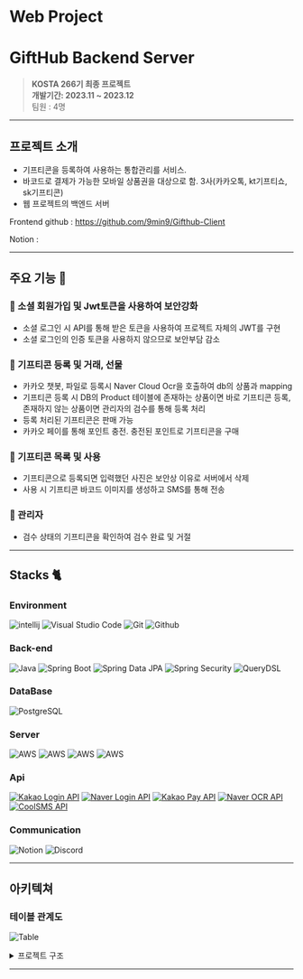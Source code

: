 

# Web Project
# GiftHub Backend Server

> **KOSTA 266기 최종 프로젝트** <br/> **개발기간: 2023.11 ~ 2023.12** <br/> 팀원 : 4명

---

## 프로젝트 소개

- 기프티콘을 등록하여 사용하는 통합관리를 서비스. 
- 바코드로 결제가 가능한 모바일 상품권을 대상으로 함. 3사(카카오톡, kt기프티쇼, sk기프티콘)
- 웹 프로젝트의 백엔드 서버

Frontend github : https://github.com/9min9/Gifthub-Client

Notion : 

---

## 주요 기능 🎁

### 🛒 소셜 회원가입 및 Jwt토큰을 사용하여 보안강화

- 소셜 로그인 시 API를 통해 받은 토큰을 사용하여 프로젝트 자체의 JWT를 구현
- 소셜 로그인의 인증 토큰을 사용하지 않으므로 보안부담 감소

### 🛒 기프티콘 등록 및 거래, 선물

- 카카오 챗봇, 파일로 등록시 Naver Cloud Ocr을 호출하여 db의 상품과 mapping
- 기프티콘 등록 시 DB의 Product 테이블에 존재하는 상품이면 바로 기프티콘 등록, 존재하지 않는 상품이면 관리자의 검수를 통해 등록 처리
- 등록 처리된 기프티콘은 판매 가능
- 카카오 페이를 통해 포인트 충전. 충전된 포인트로 기프티콘을 구매

### 🛒 기프티콘 목록 및 사용

- 기프티콘으로 등록되면 입력했던 사진은 보안상 이유로 서버에서 삭제
- 사용 시 기프티콘 바코드 이미지를 생성하고 SMS를 통해 전송

### 🛒 관리자

- 검수 상태의 기프티콘을 확인하여 검수 완료 및 거절
---


## Stacks 🐈

### Environment

![intellij](https://img.shields.io/badge/intellij-000000?style=for-the-badge&logo=intellijidea&logoColor=white)
![Visual Studio Code](https://img.shields.io/badge/Visual%20Studio%20Code-007ACC?style=for-the-badge&logo=Visual%20Studio%20Code&logoColor=white)
![Git](https://img.shields.io/badge/Git-F05032?style=for-the-badge&logo=Git&logoColor=white)
![Github](https://img.shields.io/badge/GitHub-181717?style=for-the-badge&logo=GitHub&logoColor=white)

### Back-end

![Java](https://img.shields.io/badge/Java-17-orange?style=for-the-badge&logo=Java&logoColor=white)
![Spring Boot](https://img.shields.io/badge/Spring%20Boot-3.1.5.RELEASE-green?style=for-the-badge&logo=Spring&logoColor=white)
![Spring Data JPA](https://img.shields.io/badge/Spring%20Data%20JPA-3.1.5.RELEASE-green?style=for-the-badge&logo=Spring&logoColor=white)
![Spring Security](https://img.shields.io/badge/Spring%20Security-3.1.5.RELEASE-green?style=for-the-badge&logo=Spring&logoColor=white)
![QueryDSL](https://img.shields.io/badge/QueryDSL-5.0-green?style=for-the-badge&logo=Java&logoColor=white)

### DataBase

![PostgreSQL](https://img.shields.io/badge/PostgreSQL-15.3-336791?style=for-the-badge&logo=PostgreSQL&logoColor=white)

### Server

![AWS](https://img.shields.io/badge/AWS-232F3E?style=for-the-badge&logo=amazonaws&logoColor=white)
![AWS](https://img.shields.io/badge/AWS_S3-569A31?style=for-the-badge&logo=amazons3&logoColor=white)
![AWS](https://img.shields.io/badge/AWS_RDS-527FFF?style=for-the-badge&logo=amazonrds&logoColor=white)
![AWS](https://img.shields.io/badge/AWS_EC2-FF9900?style=for-the-badge&logo=amazonec2&logoColor=white)

### Api
[![Kakao Login API](https://img.shields.io/badge/Kakao%20Login%20API-FFCD00?style=for-the-badge&logo=kakao&logoColor=black)](https://developers.kakao.com/docs/latest/ko/kakaologin/)
[![Naver Login API](https://img.shields.io/badge/Naver%20Login%20API-1EC800?style=for-the-badge&logo=naver&logoColor=white)](https://developers.naver.com/docs/login/api/)
[![Kakao Pay API](https://img.shields.io/badge/Kakao%20Pay%20API-FFCD00?style=for-the-badge&logo=kakao&logoColor=black)](https://developers.kakao.com/docs/latest/ko/kakaopay)
[![Naver OCR API](https://img.shields.io/badge/Naver%20OCR%20API-1EC800?style=for-the-badge&logo=naver&logoColor=white)](https://www.ncloud.com/product/aiService/ocr)
[![CoolSMS API](https://img.shields.io/badge/CoolSMS%20API-5B9BD5?style=for-the-badge&logo=coolpad&logoColor=white)](https://www.coolsms.co.kr/)





### Communication

![Notion](https://img.shields.io/badge/Notion-000000?style=for-the-badge&logo=Notion&logoColor=white)
![Discord](https://img.shields.io/badge/Discord-5865F2?style=for-the-badge&logo=Discord&logoColor=white)

---



## 아키텍쳐

### 테이블 관계도
![Table](https://github.com/9min9/GiftHub/assets/130825350/2fa9bd9a-0311-4ffb-a998-4bead43b2210)

<details><summary>프로젝트 구조</summary>

<div markdown="1">

```

src
 ┣ main
 ┃ ┣ generated
 ┃ ┣ java
 ┃ ┃ ┣ com
 ┃ ┃ ┃ ┣ gifthub
 ┃ ┃ ┃ ┃ ┣ admin
 ┃ ┃ ┃ ┃ ┃ ┣ controller
 ┃ ┃ ┃ ┃ ┃ ┃ ┣ AdminController.java
 ┃ ┃ ┃ ┃ ┃ ┃ ┗ AdminPageController.java
 ┃ ┃ ┃ ┃ ┃ ┣ dto
 ┃ ┃ ┃ ┃ ┃ ┃ ┣ GifticonAppovalRequest.java
 ┃ ┃ ┃ ┃ ┃ ┃ ┗ StorageAdminListDto.java
 ┃ ┃ ┃ ┃ ┃ ┣ exception
 ┃ ┃ ┃ ┃ ┃ ┃ ┣ validator
 ┃ ┃ ┃ ┃ ┃ ┃ ┃ ┗ GifticonAppovalValidator.java
 ┃ ┃ ┃ ┃ ┃ ┃ ┗ NotSelectConfirmFlagException.java
 ┃ ┃ ┃ ┃ ┃ ┗ service
 ┃ ┃ ┃ ┃ ┃ ┃ ┗ AdminService.java
 ┃ ┃ ┃ ┃ ┣ cart
 ┃ ┃ ┃ ┃ ┃ ┣ controller
 ┃ ┃ ┃ ┃ ┃ ┃ ┣ CartController.java
 ┃ ┃ ┃ ┃ ┃ ┃ ┗ CartPageController.java
 ┃ ┃ ┃ ┃ ┃ ┣ dto
 ┃ ┃ ┃ ┃ ┃ ┃ ┣ CartDto.java
 ┃ ┃ ┃ ┃ ┃ ┃ ┗ CartRequestDto.java
 ┃ ┃ ┃ ┃ ┃ ┣ entity
 ┃ ┃ ┃ ┃ ┃ ┃ ┗ Cart.java
 ┃ ┃ ┃ ┃ ┃ ┣ repository
 ┃ ┃ ┃ ┃ ┃ ┃ ┣ CartRepository.java
 ┃ ┃ ┃ ┃ ┃ ┃ ┣ CartRepositoryImpl.java
 ┃ ┃ ┃ ┃ ┃ ┃ ┗ CartRepositorySupport.java
 ┃ ┃ ┃ ┃ ┃ ┗ service
 ┃ ┃ ┃ ┃ ┃ ┃ ┗ CartService.java
 ┃ ┃ ┃ ┃ ┣ chatbot
 ┃ ┃ ┃ ┃ ┃ ┣ controller
 ┃ ┃ ┃ ┃ ┃ ┃ ┣ ChatbotPageController.java
 ┃ ┃ ┃ ┃ ┃ ┃ ┗ KakaoChatbotController.java
 ┃ ┃ ┃ ┃ ┃ ┗ util
 ┃ ┃ ┃ ┃ ┃ ┃ ┗ JsonConverter.java
 ┃ ┃ ┃ ┃ ┣ config
 ┃ ┃ ┃ ┃ ┃ ┣ ImgServer
 ┃ ┃ ┃ ┃ ┃ ┃ ┗ S3Config.java
 ┃ ┃ ┃ ┃ ┃ ┣ jwt
 ┃ ┃ ┃ ┃ ┃ ┃ ┣ JwtAuthenticationFilter.java
 ┃ ┃ ┃ ┃ ┃ ┃ ┣ JwtContext.java
 ┃ ┃ ┃ ┃ ┃ ┃ ┣ KakaoAuthenticationProvider.java
 ┃ ┃ ┃ ┃ ┃ ┃ ┣ LocalUserAuthenticationProvider.java
 ┃ ┃ ┃ ┃ ┃ ┃ ┣ NaverAuthenticationProvider.java
 ┃ ┃ ┃ ┃ ┃ ┃ ┗ SocialAuthenticationToken.java
 ┃ ┃ ┃ ┃ ┃ ┣ security
 ┃ ┃ ┃ ┃ ┃ ┃ ┣ CorsConfig.java
 ┃ ┃ ┃ ┃ ┃ ┃ ┗ SecurityConfig.java
 ┃ ┃ ┃ ┃ ┃ ┣ Config.java
 ┃ ┃ ┃ ┃ ┃ ┗ MessageConfig.java
 ┃ ┃ ┃ ┃ ┣ event
 ┃ ┃ ┃ ┃ ┃ ┗ attendance
 ┃ ┃ ┃ ┃ ┃ ┃ ┣ controller
 ┃ ┃ ┃ ┃ ┃ ┃ ┃ ┣ AttendanceController.java
 ┃ ┃ ┃ ┃ ┃ ┃ ┃ ┗ AttendancePageController.java
 ┃ ┃ ┃ ┃ ┃ ┃ ┣ dto
 ┃ ┃ ┃ ┃ ┃ ┃ ┃ ┗ AttendanceDto.java
 ┃ ┃ ┃ ┃ ┃ ┃ ┣ entity
 ┃ ┃ ┃ ┃ ┃ ┃ ┃ ┗ Attendance.java
 ┃ ┃ ┃ ┃ ┃ ┃ ┣ exception
 ┃ ┃ ┃ ┃ ┃ ┃ ┃ ┣ DuplicateAttendanceException.java
 ┃ ┃ ┃ ┃ ┃ ┃ ┃ ┗ FailedAttendanceException.java
 ┃ ┃ ┃ ┃ ┃ ┃ ┣ repository
 ┃ ┃ ┃ ┃ ┃ ┃ ┃ ┣ AttendanceRepository.java
 ┃ ┃ ┃ ┃ ┃ ┃ ┃ ┣ AttendanceRepositoryImpl.java
 ┃ ┃ ┃ ┃ ┃ ┃ ┃ ┗ AttendanceRepositorySupport.java
 ┃ ┃ ┃ ┃ ┃ ┃ ┗ service
 ┃ ┃ ┃ ┃ ┃ ┃ ┃ ┗ AttendanceService.java
 ┃ ┃ ┃ ┃ ┣ gifticon
 ┃ ┃ ┃ ┃ ┃ ┣ controller
 ┃ ┃ ┃ ┃ ┃ ┃ ┣ GifticonController.java
 ┃ ┃ ┃ ┃ ┃ ┃ ┣ GifticonPageController.java
 ┃ ┃ ┃ ┃ ┃ ┃ ┗ StorageController.java
 ┃ ┃ ┃ ┃ ┃ ┣ dto
 ┃ ┃ ┃ ┃ ┃ ┃ ┣ storage
 ┃ ┃ ┃ ┃ ┃ ┃ ┃ ┗ GifticonStorageDto.java
 ┃ ┃ ┃ ┃ ┃ ┃ ┣ BarcodeImageDto.java
 ┃ ┃ ┃ ┃ ┃ ┃ ┣ GifticonDto.java
 ┃ ┃ ┃ ┃ ┃ ┃ ┣ GifticonImageDto.java
 ┃ ┃ ┃ ┃ ┃ ┃ ┣ GifticonQueryDto.java
 ┃ ┃ ┃ ┃ ┃ ┃ ┣ GifticonRegisterRequest.java
 ┃ ┃ ┃ ┃ ┃ ┃ ┣ GifticonSearchCond.java
 ┃ ┃ ┃ ┃ ┃ ┃ ┣ GifticonStorageListDto.java
 ┃ ┃ ┃ ┃ ┃ ┃ ┗ ImageSaveDto.java
 ┃ ┃ ┃ ┃ ┃ ┣ entity
 ┃ ┃ ┃ ┃ ┃ ┃ ┣ BarcodeImage.java
 ┃ ┃ ┃ ┃ ┃ ┃ ┣ Gifticon.java
 ┃ ┃ ┃ ┃ ┃ ┃ ┣ GifticonImage.java
 ┃ ┃ ┃ ┃ ┃ ┃ ┗ GifticonStorage.java
 ┃ ┃ ┃ ┃ ┃ ┣ enumeration
 ┃ ┃ ┃ ┃ ┃ ┃ ┣ GifticonStatus.java
 ┃ ┃ ┃ ┃ ┃ ┃ ┣ MovementStatus.java
 ┃ ┃ ┃ ┃ ┃ ┃ ┣ RegistrationFailureReason.java
 ┃ ┃ ┃ ┃ ┃ ┃ ┗ StorageStatus.java
 ┃ ┃ ┃ ┃ ┃ ┣ exception
 ┃ ┃ ┃ ┃ ┃ ┃ ┣ NotEmptyBrandNameException.java
 ┃ ┃ ┃ ┃ ┃ ┃ ┣ NotEmptyDueException.java
 ┃ ┃ ┃ ┃ ┃ ┃ ┣ NotEmptyPriceException.java
 ┃ ┃ ┃ ┃ ┃ ┃ ┣ NotExpiredDueException.java
 ┃ ┃ ┃ ┃ ┃ ┃ ┣ NotFoundProductNameException.java
 ┃ ┃ ┃ ┃ ┃ ┃ ┣ NotFoundStorageException.java
 ┃ ┃ ┃ ┃ ┃ ┃ ┗ NotValidFileExtensionException.java
 ┃ ┃ ┃ ┃ ┃ ┣ repository
 ┃ ┃ ┃ ┃ ┃ ┃ ┣ image
 ┃ ┃ ┃ ┃ ┃ ┃ ┃ ┣ BarcodeImageRepository.java
 ┃ ┃ ┃ ┃ ┃ ┃ ┃ ┣ GifticonImageRepository.java
 ┃ ┃ ┃ ┃ ┃ ┃ ┃ ┣ GifticonImageRepositoryImpl.java
 ┃ ┃ ┃ ┃ ┃ ┃ ┃ ┗ GifticonImageRepositorySupport.java
 ┃ ┃ ┃ ┃ ┃ ┃ ┣ storage
 ┃ ┃ ┃ ┃ ┃ ┃ ┃ ┣ GifticonStorageRepository.java
 ┃ ┃ ┃ ┃ ┃ ┃ ┃ ┣ GifticonStorageRepositoryImpl.java
 ┃ ┃ ┃ ┃ ┃ ┃ ┃ ┗ GifticonStorageRepositorySupport.java
 ┃ ┃ ┃ ┃ ┃ ┃ ┣ GifticonRepository.java
 ┃ ┃ ┃ ┃ ┃ ┃ ┣ GifticonRepositoryImpl.java
 ┃ ┃ ┃ ┃ ┃ ┃ ┗ GifticonRepositorySupport.java
 ┃ ┃ ┃ ┃ ┃ ┣ service
 ┃ ┃ ┃ ┃ ┃ ┃ ┣ GifticonImageService.java
 ┃ ┃ ┃ ┃ ┃ ┃ ┣ GifticonService.java
 ┃ ┃ ┃ ┃ ┃ ┃ ┣ GifticonStorageService.java
 ┃ ┃ ┃ ┃ ┃ ┃ ┗ OcrService.java
 ┃ ┃ ┃ ┃ ┃ ┗ util
 ┃ ┃ ┃ ┃ ┃ ┃ ┣ GifticonImageUtil.java
 ┃ ┃ ┃ ┃ ┃ ┃ ┣ JsonMapper.java
 ┃ ┃ ┃ ┃ ┃ ┃ ┗ OcrUtil.java
 ┃ ┃ ┃ ┃ ┣ global
 ┃ ┃ ┃ ┃ ┃ ┣ controller
 ┃ ┃ ┃ ┃ ┃ ┃ ┗ ContextController.java
 ┃ ┃ ┃ ┃ ┃ ┣ error
 ┃ ┃ ┃ ┃ ┃ ┃ ┣ ErrorDetail.java
 ┃ ┃ ┃ ┃ ┃ ┃ ┣ ErrorResponse.java
 ┃ ┃ ┃ ┃ ┃ ┃ ┗ ErrorResult.java
 ┃ ┃ ┃ ┃ ┃ ┣ exception
 ┃ ┃ ┃ ┃ ┃ ┃ ┣ BaseException.java
 ┃ ┃ ┃ ┃ ┃ ┃ ┣ ExceptionResponse.java
 ┃ ┃ ┃ ┃ ┃ ┃ ┗ RequiredFieldException.java
 ┃ ┃ ┃ ┃ ┃ ┣ success
 ┃ ┃ ┃ ┃ ┃ ┃ ┗ SuccessResponse.java
 ┃ ┃ ┃ ┃ ┃ ┣ util
 ┃ ┃ ┃ ┃ ┃ ┃ ┗ CheckUtil.java
 ┃ ┃ ┃ ┃ ┃ ┗ BaseTimeEntity.java
 ┃ ┃ ┃ ┃ ┣ movement
 ┃ ┃ ┃ ┃ ┃ ┣ controller
 ┃ ┃ ┃ ┃ ┃ ┃ ┣ MovementController.java
 ┃ ┃ ┃ ┃ ┃ ┃ ┗ MovementPageController.java
 ┃ ┃ ┃ ┃ ┃ ┣ dto
 ┃ ┃ ┃ ┃ ┃ ┃ ┗ MovementDto.java
 ┃ ┃ ┃ ┃ ┃ ┣ entity
 ┃ ┃ ┃ ┃ ┃ ┃ ┗ Movement.java
 ┃ ┃ ┃ ┃ ┃ ┣ repository
 ┃ ┃ ┃ ┃ ┃ ┃ ┣ MovementRepository.java
 ┃ ┃ ┃ ┃ ┃ ┃ ┣ MovementRepositoryImpl.java
 ┃ ┃ ┃ ┃ ┃ ┃ ┗ MovementRepositorySupport.java
 ┃ ┃ ┃ ┃ ┃ ┗ service
 ┃ ┃ ┃ ┃ ┃ ┃ ┗ MovementService.java
 ┃ ┃ ┃ ┃ ┣ payment
 ┃ ┃ ┃ ┃ ┃ ┣ controller
 ┃ ┃ ┃ ┃ ┃ ┃ ┣ CheckoutController.java
 ┃ ┃ ┃ ┃ ┃ ┃ ┣ KakaoPayController.java
 ┃ ┃ ┃ ┃ ┃ ┃ ┣ PaymentController.java
 ┃ ┃ ┃ ┃ ┃ ┃ ┗ PaymentPageController.java
 ┃ ┃ ┃ ┃ ┃ ┣ dto
 ┃ ┃ ┃ ┃ ┃ ┃ ┣ kakao
 ┃ ┃ ┃ ┃ ┃ ┃ ┃ ┣ Amount.java
 ┃ ┃ ┃ ┃ ┃ ┃ ┃ ┣ KakaoApproveRequestDto.java
 ┃ ┃ ┃ ┃ ┃ ┃ ┃ ┣ KakaoPayApproveRequestDto.java
 ┃ ┃ ┃ ┃ ┃ ┃ ┃ ┣ KakaoPayApproveResponseDto.java
 ┃ ┃ ┃ ┃ ┃ ┃ ┃ ┣ KakaoPayReadyRequestDto.java
 ┃ ┃ ┃ ┃ ┃ ┃ ┃ ┣ KakaoPayReadyResponseDto.java
 ┃ ┃ ┃ ┃ ┃ ┃ ┃ ┗ KakaoPayRequestDto.java
 ┃ ┃ ┃ ┃ ┃ ┃ ┗ PaymentDto.java
 ┃ ┃ ┃ ┃ ┃ ┣ entity
 ┃ ┃ ┃ ┃ ┃ ┃ ┗ Payment.java
 ┃ ┃ ┃ ┃ ┃ ┣ enumeration
 ┃ ┃ ┃ ┃ ┃ ┃ ┣ PayMethod.java
 ┃ ┃ ┃ ┃ ┃ ┃ ┣ PayStatus.java
 ┃ ┃ ┃ ┃ ┃ ┃ ┗ Site.java
 ┃ ┃ ┃ ┃ ┃ ┣ exception
 ┃ ┃ ┃ ┃ ┃ ┃ ┣ EmptyItemNameException.java
 ┃ ┃ ┃ ┃ ┃ ┃ ┣ EmptyPgTokenException.java
 ┃ ┃ ┃ ┃ ┃ ┃ ┣ EmptyTotalAmountException.java
 ┃ ┃ ┃ ┃ ┃ ┃ ┗ PaidIdMismatchException.java
 ┃ ┃ ┃ ┃ ┃ ┣ repository
 ┃ ┃ ┃ ┃ ┃ ┃ ┣ PaymentRepository.java
 ┃ ┃ ┃ ┃ ┃ ┃ ┣ PaymentRepositoryImpl.java
 ┃ ┃ ┃ ┃ ┃ ┃ ┗ PaymentRepositorySupport.java
 ┃ ┃ ┃ ┃ ┃ ┣ service
 ┃ ┃ ┃ ┃ ┃ ┃ ┣ KakaoPayService.java
 ┃ ┃ ┃ ┃ ┃ ┃ ┗ PaymentService.java
 ┃ ┃ ┃ ┃ ┃ ┗ util
 ┃ ┃ ┃ ┃ ┃ ┃ ┗ DtoToMultiValueMapConverter.java
 ┃ ┃ ┃ ┃ ┣ point
 ┃ ┃ ┃ ┃ ┃ ┣ controller
 ┃ ┃ ┃ ┃ ┃ ┃ ┗ PointController.java
 ┃ ┃ ┃ ┃ ┃ ┣ exception
 ┃ ┃ ┃ ┃ ┃ ┃ ┣ NotEnoughPointException.java
 ┃ ┃ ┃ ┃ ┃ ┃ ┗ NotFoundGifticonException.java
 ┃ ┃ ┃ ┃ ┃ ┣ service
 ┃ ┃ ┃ ┃ ┃ ┃ ┗ PointService.java
 ┃ ┃ ┃ ┃ ┃ ┗ PointBuyRequestDto.java
 ┃ ┃ ┃ ┃ ┣ product
 ┃ ┃ ┃ ┃ ┃ ┣ controller
 ┃ ┃ ┃ ┃ ┃ ┃ ┗ ProductController.java
 ┃ ┃ ┃ ┃ ┃ ┣ dto
 ┃ ┃ ┃ ┃ ┃ ┃ ┣ ProductDto.java
 ┃ ┃ ┃ ┃ ┃ ┃ ┗ ProductEngCategoryDto.java
 ┃ ┃ ┃ ┃ ┃ ┣ entity
 ┃ ┃ ┃ ┃ ┃ ┃ ┗ Product.java
 ┃ ┃ ┃ ┃ ┃ ┣ enumeration
 ┃ ┃ ┃ ┃ ┃ ┃ ┗ CategoryName.java
 ┃ ┃ ┃ ┃ ┃ ┣ exception
 ┃ ┃ ┃ ┃ ┃ ┃ ┗ NotFoundCategoryException.java
 ┃ ┃ ┃ ┃ ┃ ┣ repository
 ┃ ┃ ┃ ┃ ┃ ┃ ┣ ProductRepository.java
 ┃ ┃ ┃ ┃ ┃ ┃ ┣ ProductRepositoryImpl.java
 ┃ ┃ ┃ ┃ ┃ ┃ ┗ ProductRepositorySupport.java
 ┃ ┃ ┃ ┃ ┃ ┗ service
 ┃ ┃ ┃ ┃ ┃ ┃ ┗ ProductService.java
 ┃ ┃ ┃ ┃ ┣ shop
 ┃ ┃ ┃ ┃ ┃ ┗ controller
 ┃ ┃ ┃ ┃ ┃ ┃ ┗ ShopPageController.java
 ┃ ┃ ┃ ┃ ┣ user
 ┃ ┃ ┃ ┃ ┃ ┣ controller
 ┃ ┃ ┃ ┃ ┃ ┃ ┣ AccountPageController.java
 ┃ ┃ ┃ ┃ ┃ ┃ ┣ KakaoAccountController.java
 ┃ ┃ ┃ ┃ ┃ ┃ ┣ LocalUserAccountController.java
 ┃ ┃ ┃ ┃ ┃ ┃ ┣ MessageController.java
 ┃ ┃ ┃ ┃ ┃ ┃ ┣ NaverAccountConotroller.java
 ┃ ┃ ┃ ┃ ┃ ┃ ┗ UserController.java
 ┃ ┃ ┃ ┃ ┃ ┣ dto
 ┃ ┃ ┃ ┃ ┃ ┃ ┣ KakaoUserDto.java
 ┃ ┃ ┃ ┃ ┃ ┃ ┣ KakaoUserInfoDto.java
 ┃ ┃ ┃ ┃ ┃ ┃ ┣ LocalUserDto.java
 ┃ ┃ ┃ ┃ ┃ ┃ ┣ NaverTokenDto.java
 ┃ ┃ ┃ ┃ ┃ ┃ ┣ NaverUserDto.java
 ┃ ┃ ┃ ┃ ┃ ┃ ┣ SignupRequest.java
 ┃ ┃ ┃ ┃ ┃ ┃ ┣ TokenInfo.java
 ┃ ┃ ┃ ┃ ┃ ┃ ┗ UserDto.java
 ┃ ┃ ┃ ┃ ┃ ┣ entity
 ┃ ┃ ┃ ┃ ┃ ┃ ┣ enumeration
 ┃ ┃ ┃ ┃ ┃ ┃ ┃ ┣ LoginType.java
 ┃ ┃ ┃ ┃ ┃ ┃ ┃ ┗ UserType.java
 ┃ ┃ ┃ ┃ ┃ ┃ ┣ KakaoUser.java
 ┃ ┃ ┃ ┃ ┃ ┃ ┣ LocalUser.java
 ┃ ┃ ┃ ┃ ┃ ┃ ┣ NaverUser.java
 ┃ ┃ ┃ ┃ ┃ ┃ ┗ User.java
 ┃ ┃ ┃ ┃ ┃ ┣ exception
 ┃ ┃ ┃ ┃ ┃ ┃ ┣ validator
 ┃ ┃ ┃ ┃ ┃ ┃ ┃ ┗ LoginValidator.java
 ┃ ┃ ┃ ┃ ┃ ┃ ┣ DuplicateEmailException.java
 ┃ ┃ ┃ ┃ ┃ ┃ ┣ DuplicateNicknameException.java
 ┃ ┃ ┃ ┃ ┃ ┃ ┣ DuplicateTelException.java
 ┃ ┃ ┃ ┃ ┃ ┃ ┣ IdMismatchException.java
 ┃ ┃ ┃ ┃ ┃ ┃ ┣ MismatchPasswordAndConfirmPassword.java
 ┃ ┃ ┃ ┃ ┃ ┃ ┣ MismatchPasswordException.java
 ┃ ┃ ┃ ┃ ┃ ┃ ┣ NotFoundUserException.java
 ┃ ┃ ┃ ┃ ┃ ┃ ┗ NotLoginedException.java
 ┃ ┃ ┃ ┃ ┃ ┣ repository
 ┃ ┃ ┃ ┃ ┃ ┃ ┣ NaverRepository.java
 ┃ ┃ ┃ ┃ ┃ ┃ ┗ UserRepository.java
 ┃ ┃ ┃ ┃ ┃ ┣ service
 ┃ ┃ ┃ ┃ ┃ ┃ ┣ CustomUserDetailsService.java
 ┃ ┃ ┃ ┃ ┃ ┃ ┣ KakaoAccountService.java
 ┃ ┃ ┃ ┃ ┃ ┃ ┣ LocalUserService.java
 ┃ ┃ ┃ ┃ ┃ ┃ ┣ NaverAccountService.java
 ┃ ┃ ┃ ┃ ┃ ┃ ┣ UserAccountService.java
 ┃ ┃ ┃ ┃ ┃ ┃ ┗ UserService.java
 ┃ ┃ ┃ ┃ ┃ ┗ UserJwtTokenProvider.java
 ┃ ┃ ┃ ┃ ┣ .DS_Store
 ┃ ┃ ┃ ┃ ┣ Application.java
 ┃ ┃ ┃ ┃ ┗ ServletInitializer.java

 

```
</div>
</details>


---
